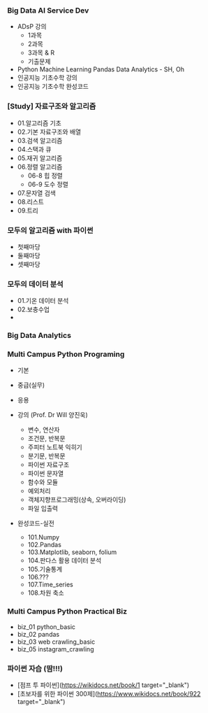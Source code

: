 ### Big Data AI Service Dev
* ADsP 강의 
  * 1과목
  * 2과목
  * 3과목 & R
  * 기출문제 
* Python Machine Learning Pandas Data Analytics - SH, Oh
* 인공지능 기초수학 강의
* 인공지능 기초수학 완성코드


### [Study] 자료구조와 알고리즘
* 01.알고리즘 기초
* 02.기본 자료구조와 배열
* 03.검색 알고리즘
* 04.스택과 큐
* 05.재귀 알고리즘
* 06.정렬 알고리즘
  * 06-8 힙 정렬
  * 06-9 도수 정렬
* 07.문자열 검색
* 08.리스트
* 09.트리 


### 모두의 알고리즘 with 파이썬
* 첫째마당
* 둘째마당
* 셋째마당


### 모두의 데이터 분석
* 01.기온 데이터 분석
* 02.보충수업
* 


### Big Data Analytics 


### Multi Campus Python Programing
* 기본
* 중급(실무)
* 응용
* 강의 (Prof. Dr Will 양진욱)
  * 변수, 연산자
  * 조건문, 반복문
  * 주피터 노트북 익히기
  * 분기문, 반복문
  * 파이썬 자료구조
  * 파이썬 문자열
  * 함수와 모듈
  * 예외처리
  * 객체지향프로그래밍(상속, 오버라이딩)
  * 파일 입출력

* 완성코드-실전
  * 101.Numpy
  * 102.Pandas
  * 103.Matplotlib, seaborn, folium
  * 104.판다스 활용 데이터 분석
  * 105.기술통계
  * 106.???
  * 107.Time_series
  * 108.차원 축소


### Multi Campus Python Practical Biz
* biz_01 python_basic
* biz_02 pandas
* biz_03 web crawling_basic
* biz_05 instagram_crawling


### 파이썬 자습 (땀!!!)
* [점프 투 파이썬](https://wikidocs.net/book/1 target="_blank") 
* [초보자를 위한 파이썬 300제](https://www.wikidocs.net/book/922 target="_blank")